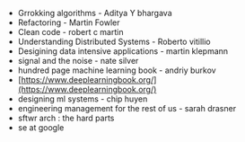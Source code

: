 - Grrokking algorithms - Aditya Y bhargava
- Refactoring - Martin Fowler
- Clean code - robert c martin
- Understanding Distributed Systems - Roberto vitillio
- Desigining data intensive applications - martin klepmann
- signal and the noise - nate silver
- hundred page machine learning book - andriy burkov
- [https://www.deeplearningbook.org/](https://www.deeplearningbook.org/)
- designing ml systems - chip huyen
- engineering management for the rest of us - sarah drasner
- sftwr arch : the hard parts
- se at google